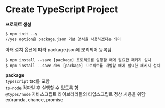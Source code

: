 # Create TypeScript Project

**프로젝트 생성**

```
$ npm init --y
//yes option은 package.json 기본 양식을 사용하겠다는 의미
```

아래 설치 옵션에 따라 package.json에 분리되어 등록됨.

```
$ npm install --save [package] 프로젝트를 실행할 때에 필요한 패키지 설치
$ npm install --save-dev [package] 프로젝트를 개발할 때에 필요한 패키지 설치
```

**package**  
`typescript` tsc를 포함  
`ts-node` 컴파일 후 실행할 수 있도록 함  
`@types/node` 자바스크립트 라이브러리들의 타입스크립트 정상 사용을 위함 ex)ramda, chance, promise
